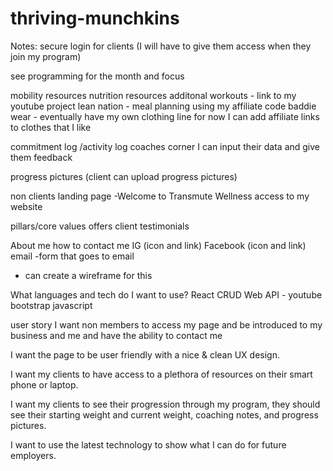 # thriving-munchkins

Notes: 
secure login for clients (I will have to give them access when they join my program)


see programming for the month and focus 

mobility resources
nutrition resources
additonal workouts - link to my youtube 
project lean nation - meal planning using my affiliate code
baddie wear - eventually have my own clothing line for now I can add affiliate links to clothes that I like

commitment log /activity log 
coaches corner
I can input their data and give them feedback

progress pictures
(client can upload progress pictures)

non clients 
landing page -Welcome to Transmute Wellness
access to my website 


pillars/core values
offers
client testimonials 

About me
how to contact me 
IG (icon and link)
Facebook (icon and link)
email -form that goes to email


- can create a wireframe for this

What languages and tech do I want to use?
React
CRUD
Web API - youtube
bootstrap
javascript

user story
I want non members to access my page and be introduced to my business and me and have the ability to contact me 

I want the page to be user friendly with a nice & clean UX design.

I want my clients to have access to a plethora of resources on their smart phone or laptop.

I want my clients to see their progression through my program, they should see their starting weight and current weight, coaching notes, and progress pictures. 

I want to use the latest technology to show what I can do for future employers. 